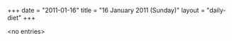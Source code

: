+++
date = "2011-01-16"
title = "16 January 2011 (Sunday)"
layout = "daily-diet"
+++

<p>&lt;no entries&gt;</p>